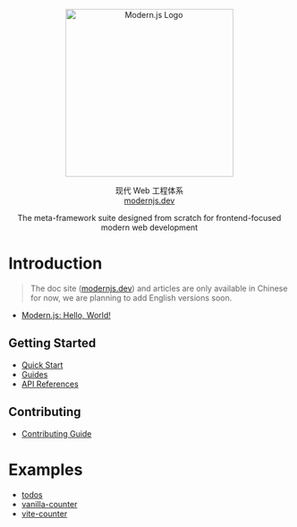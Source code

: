 
<p align="center">
  <a href="https://modernjs.dev" target="blank"><img src="https://lf3-static.bytednsdoc.com/obj/eden-cn/ylaelkeh7nuhfnuhf/modernjs-cover.png" width="300" alt="Modern.js Logo" /></a>
</p>
<p align="center">
现代 Web 工程体系
  <br/>
  <a href="https://modernjs.dev" target="blank">
    modernjs.dev
  </a>
</p>
<p align="center">
  The meta-framework suite designed from scratch for frontend-focused modern web development
</p>

# Introduction

> The doc site ([modernjs.dev](https://modernjs.dev)) and articles are only available in Chinese for now, we are planning to add English versions soon.

- [Modern.js: Hello, World!](https://zhuanlan.zhihu.com/p/426707646)

## Getting Started

- [Quick Start](https://modernjs.dev/docs/start)
- [Guides](https://modernjs.dev/docs/guides)
- [API References](https://modernjs.dev/docs/api)

## Contributing

- [Contributing Guide](/CONTRIBUTING.md)

# Examples
- [todos](https://stackblitz.com/github/modern-js-dev/reduck/tree/main/examples/todos?file=src%2Findex.tsx&terminal=start&title=todos)
- [vanilla-counter](https://stackblitz.com/github/modern-js-dev/reduck/tree/main/examples/vanilla-counter?file=index.html&terminal=dev&title=vanilla-counter)
- [vite-counter](https://stackblitz.com/github/modern-js-dev/reduck/tree/main/examples/vite-counter?file=src%2FApp.tsx&terminal=dev&title=vite-counter)
